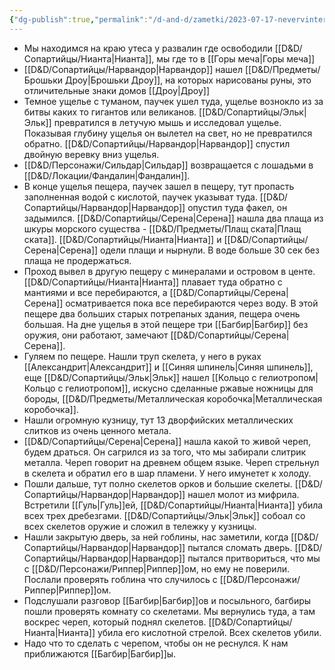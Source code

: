 ```yaml
---
{"dg-publish":true,"permalink":"/d-and-d/zametki/2023-07-17-nevervinter-zametki-o-sessii/","created":"2024-01-10T18:39:09.069+04:00","updated":"2024-01-10T18:43:02.927+04:00"}
---
```




- Мы находимся на краю утеса у развалин где освободили [[D&D/Сопартийцы/Нианта\|Нианта]], мы где то в [[Горы меча\|Горы меча]]
- [[D&D/Сопартийцы/Нарвандор\|Нарвандор]] нашел [[D&D/Предметы/Брошьки Дроу\|Брошьки Дроу]], на которых нарисованы руны, это отличительные знаки домов [[Дроу\|Дроу]]
- Темное ущелье с туманом, паучек ушел туда, ущелье вознокло из за битвы каких то гигантов или великанов. [[D&D/Сопартийцы/Эльк\|Эльк]] превратился в летучую мышь и исследовал ущелье. Показывая глубину ущелья он вылетел на свет, но не превратился обратно. [[D&D/Сопартийцы/Нарвандор\|Нарвандор]] спустил двойную веревку вниз ущелья.
- [[D&D/Персонажи/Сильдар\|Сильдар]] возвращается с лошадьми в [[D&D/Локации/Фандалин\|Фандалин]].
- В конце ущелья пещера, паучек зашел в пещеру, тут пропасть заполненная водой с кислотой, паучек указыват туда. [[D&D/Сопартийцы/Нарвандор\|Нарвандор]] опустил туда факел, он задымился. [[D&D/Сопартийцы/Серена\|Серена]] нашла два плаща из шкуры морского существа - [[D&D/Предметы/Плащ ската\|Плащ ската]]. [[D&D/Сопартийцы/Нианта\|Нианта]] и [[D&D/Сопартийцы/Серена\|Серена]] одели плащи и нырнули. В воде больше 30 сек без плаща не продержаться.
- Проход вывел в другую пещеру с минералами и островом в центе. [[D&D/Сопартийцы/Нианта\|Нианта]] плавает туда обратно с мантиями и все перебираются, а [[D&D/Сопартийцы/Серена\|Серена]] осматривается пока все перебираются через воду. В этой пещере два больших старых потрепаных здания, пещера очень большая. На дне ущелья в этой пещере три [[Багбир\|Багбир]] без оружия, они работают, замечают [[D&D/Сопартийцы/Серена\|Серена]]. 
- Гуляем по пещере. Нашли труп скелета, у него в руках [[Александрит\|Александрит]] и [[Синяя шпинель\|Синяя шпинель]], еще [[D&D/Сопартийцы/Эльк\|Эльк]] нашел  [[Кольцо с гелиотропом\|Кольцо с гелиотропом]], искусно сделанные ржавые ножницы для бороды, [[D&D/Предметы/Металлическая коробочка\|Металлическая коробочка]]. 
- Нашли огромную кузницу, тут 13 дворфийских металлических слитков из очень ценного метала.
- [[D&D/Сопартийцы/Серена\|Серена]] нашла какой то живой череп, будем драться. Он сагрился из за того, что мы забирали слитрик металла. Череп говорит на древнем общем языке. Череп стрельнул в скелета и обратил его в шар пламени. У него имунетет к холоду. 
- Пошли дальше, тут полно скелетов орков и большие скелеты. [[D&D/Сопартийцы/Нарвандор\|Нарвандор]] нашел молот из мифрила. Встретили [[Гуль\|Гуль]]ей, [[D&D/Сопартийцы/Нианта\|Нианта]] убила всех трех дребезгами. [[D&D/Сопартийцы/Эльк\|Эльк]] собоал со всех скелетов оружие и сложил в тележку у кузницы.
- Нашли закрытую дверь, за ней гоблины, нас заметили, когда [[D&D/Сопартийцы/Нарвандор\|Нарвандор]] пытался сломать дверь. [[D&D/Сопартийцы/Нарвандор\|Нарвандор]] пытался притвориться, что мы с [[D&D/Персонажи/Риппер\|Риппер]]ом, но ему не поверили. Послали проверять гоблина что случилось с [[D&D/Персонажи/Риппер\|Риппер]]ом. 
- Подслушали разговор [[Багбир\|Багбир]]ов и посыльного, багбиры пошли проверять комнату со скелетами. Мы вернулись туда, а там воскрес череп, который поднял скелетов. [[D&D/Сопартийцы/Нианта\|Нианта]] убила его кислотной стрелой. Всех скелетов убили.
- Надо что то сделать с черепом, чтобы он не реснулся. К нам приближаются [[Багбир\|Багбир]]ы.

